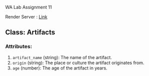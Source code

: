 WA Lab Assignment 11

Render Server : [Link](https://s25db01panday.onrender.com/)

## Class: Artifacts
### Attributes:
1. `artifact_name` (string): The name of the artifact.
2. `origin` (string): The place or culture the artifact originates from.
3. `age` (number): The age of the artifact in years.
